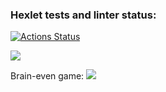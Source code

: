 ### Hexlet tests and linter status:
[![Actions Status](https://github.com/zhenya30000/fullstack-javascript-project-lvl1/workflows/hexlet-check/badge.svg)](https://github.com/zhenya30000/fullstack-javascript-project-lvl1/actions)

<a href="https://codeclimate.com/github/zhenya30000/fullstack-javascript-project-lvl1/maintainability"><img src="https://api.codeclimate.com/v1/badges/ce7d9dd7b236b13aeb93/maintainability" /></a>

Brain-even game:
<a href="https://asciinema.org/a/AxMYERUt5E2CiFitgF8ywy8mn" target="_blank"><img src="https://asciinema.org/a/AxMYERUt5E2CiFitgF8ywy8mn.svg" /></a>